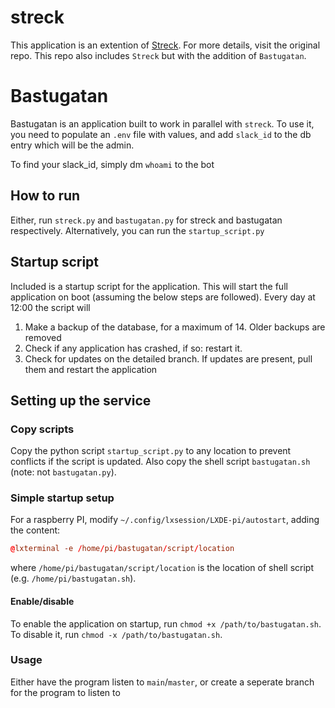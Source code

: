 # streck

This application is an extention of [Streck](https://github.com/urdh/streck.git). For more details, visit the original repo. This repo also includes `Streck` but with the addition of `Bastugatan`.

# Bastugatan

Bastugatan is an application built to work in parallel with `streck`. To use it, you need to populate an `.env` file with values, and add `slack_id` to the db entry which will be the admin.

To find your slack_id, simply dm `whoami` to the bot

## How to run

Either, run `streck.py` and `bastugatan.py` for streck and bastugatan respectively. Alternatively, you can run the `startup_script.py`

## Startup script

Included is a startup script for the application. This will start the full application on boot (assuming the below steps are followed). Every day at 12:00 the script will

1. Make a backup of the database, for a maximum of 14. Older backups are removed
2. Check if any application has crashed, if so: restart it.
3. Check for updates on the detailed branch. If updates are present, pull them and restart the application

## Setting up the service

### Copy scripts

Copy the python script `startup_script.py` to any location to prevent conflicts if the script is updated. Also copy the shell script `bastugatan.sh` (note: not `bastugatan.py`).

### Simple startup setup

For a raspberry PI, modify `~/.config/lxsession/LXDE-pi/autostart`, adding the content:

```conf
@lxterminal -e /home/pi/bastugatan/script/location
```

where `/home/pi/bastugatan/script/location` is the location of shell script (e.g. `/home/pi/bastugatan.sh`).

#### Enable/disable

To enable the application on startup, run `chmod +x /path/to/bastugatan.sh`. To disable it, run `chmod -x /path/to/bastugatan.sh`.

### Usage

Either have the program listen to `main`/`master`, or create a seperate branch for the program to listen to
